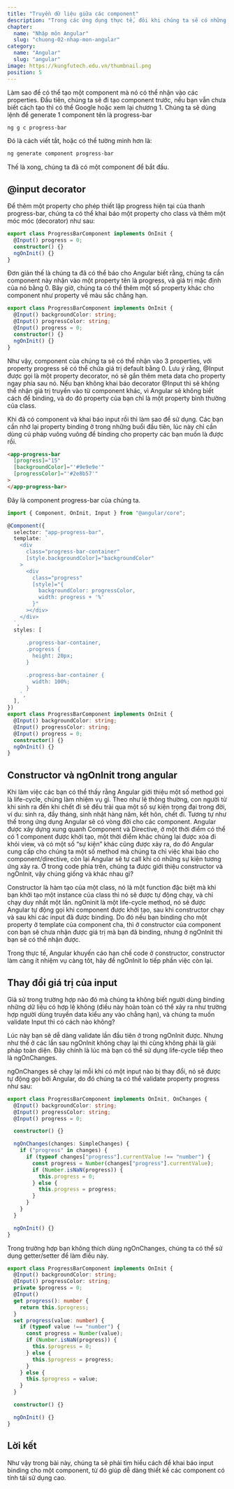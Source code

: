 ```yaml
---
title: "Truyền dữ liệu giữa các component"
description: "Trong các ứng dụng thực tế, đôi khi chúng ta sẽ có những component mà không cần truyền gì vào nó vẫn sẽ hoạt động, nhưng có rất nhiều component mà khi thiết kế chúng ta mong muốn có thể tái sử dụng cao hơn, tùy thuộc vào các properties được truyền vào mà sẽ hiển thị, xử lý tương ứng."
chapter:
  name: "Nhập môn Angular"
  slug: "chuong-02-nhap-mon-angular"
category:
  name: "Angular"
  slug: "angular"
image: https://kungfutech.edu.vn/thumbnail.png
position: 5
---
```


Làm sao để có thể tạo một component mà nó có thể nhận vào các properties.
Đầu tiên, chúng ta sẽ đi tạo component trước, nếu bạn vẫn chưa biết cách tạo thì có thể Google hoặc xem lại chương 1.
Chúng ta sẽ dùng lệnh để generate 1 component tên là progress-bar

```bash
ng g c progress-bar
```

Đó là cách viết tắt, hoặc có thể tường minh hơn là:

```bash
ng generate component progress-bar
```

Thế là xong, chúng ta đã có một component để bắt đầu.

## @input decorator

Để thêm một property cho phép thiết lập progress hiện tại của thanh progress-bar, chúng ta có thể khai báo một property cho class và thêm một móc móc (decorator) như sau:

```typescript
export class ProgressBarComponent implements OnInit {
  @Input() progress = 0;
  constructor() {}
  ngOnInit() {}
}
```

Đơn giản thế là chúng ta đã có thể báo cho Angular biết rằng, chúng ta cần component này nhận vào một property tên là progress, và giá trị mặc định của nó bằng 0.
Bây giờ, chúng ta có thể thêm một số property khác cho component như property về màu sắc chẳng hạn.

```typescript
export class ProgressBarComponent implements OnInit {
  @Input() backgroundColor: string;
  @Input() progressColor: string;
  @Input() progress = 0;
  constructor() {}
  ngOnInit() {}
}
```

Như vậy, component của chúng ta sẽ có thể nhận vào 3 properties, với property progress sẽ có thể chứa giá trị default bằng 0.
Lưu ý rằng, @Input được gọi là một property decorator, nó sẽ gắn thêm meta data cho property ngay phía sau nó.
Nếu bạn không khai báo decorator @Input thì sẽ không thể nhận giá trị truyền vào từ component khác, vì Angular sẽ không biết cách để binding, và do đó property của bạn chỉ là một property bình thường của class.

Khi đã có component và khai báo input rồi thì làm sao để sử dụng. Các bạn cần nhớ lại property binding ở trong những buổi đầu tiên, lúc này chỉ cần dùng cú pháp vuông vuông để binding cho property các bạn muốn là được rồi.

```html
<app-progress-bar
  [progress]="15"
  [backgroundColor]="'#9e9e9e'"
  [progressColor]="'#2e8b57'"
>
</app-progress-bar>
```

Đây là component progress-bar của chúng ta.

```typescript
import { Component, OnInit, Input } from "@angular/core";

@Component({
  selector: "app-progress-bar",
  template: `
    <div
      class="progress-bar-container"
      [style.backgroundColor]="backgroundColor"
    >
      <div
        class="progress"
        [style]="{
          backgroundColor: progressColor,
          width: progress + '%'
        }"
      ></div>
    </div>
  `,
  styles: [
    `
      .progress-bar-container,
      .progress {
        height: 20px;
      }

      .progress-bar-container {
        width: 100%;
      }
    `,
  ],
})
export class ProgressBarComponent implements OnInit {
  @Input() backgroundColor: string;
  @Input() progressColor: string;
  @Input() progress = 0;
  constructor() {}
  ngOnInit() {}
}
```

## Constructor và ngOnInit trong angular

Khi làm việc các bạn có thể thấy rằng Angular giới thiệu một số method gọi là life-cycle, chúng làm nhiệm vụ gì.
Theo như lẽ thông thường, con người từ khi sinh ra đến khi chết đi sẽ đều trải qua một số sự kiện trọng đại trong đời, ví du: sinh ra, đầy tháng, sinh nhật hàng năm, kết hôn, chết đi. Tương tự như thế trong ứng dụng Angular sẽ có vòng đời cho các component. Angular được xây dựng xung quanh Component và Directive, ở một thời điểm có thể có 1 component được khởi tạo, một thời điểm khác chúng lại được xóa đi khỏi view, và có một số “sự kiện” khác cũng được xảy ra, do đó Angular cung cấp cho chúng ta một số method mà chúng ta chỉ việc khai báo cho component/directive, còn lại Angular sẽ tự call khi có những sự kiện tương ứng xảy ra.
Ở trong code phía trên, chúng ta được giới thiệu constructor và ngOnInit, vậy chúng giống và khác nhau gì?

Constructor là hàm tạo của một class, nó là một function đặc biệt mà khi bạn khởi tạo một instance của class thì nó sẽ được tự động chạy, và chỉ chạy duy nhất một lần.
ngOninit là một life-cycle method, nó sẽ được Angular tự động gọi khi component được khởi tạo, sau khi constructor chạy và sau khi các input đã được binding.
Do đó nếu bạn binding cho một property ở template của component cha, thì ở constructor của component con bạn sẽ chưa nhận được giá trị mà bạn đã binding, nhưng ở ngOnInit thì bạn sẽ có thể nhận được.

Trong thực tế, Angular khuyến cáo hạn chế code ở constructor, constructor làm càng ít nhiệm vụ càng tôt, hãy để ngOnInit lo tiếp phần việc còn lại.

## Thay đổi giá trị của input

Giả sử trong trường hợp nào đó mà chúng ta không biết người dùng binding những dữ liệu có hợp lệ không (điều này hoàn toàn có thể xảy ra như trường hợp người dùng truyền data kiểu any vào chẳng hạn), và chúng ta muốn validate Input thì có cách nào không?

Lúc này bạn sẽ dễ dàng validate lần đầu tiên ở trong ngOnInit được. Nhưng như thế ở các lần sau ngOnInit không chạy lại thì cũng không phải là giải pháp toàn diện. Đây chính là lúc mà bạn có thể sử dụng life-cycle tiếp theo là ngOnChanges.

ngOnChanges sẽ chạy lại mỗi khi có một input nào bị thay đổi, nó sẽ được tự động gọi bởi Angular, do đó chúng ta có thể validate property progress như sau:

```typescript
export class ProgressBarComponent implements OnInit, OnChanges {
  @Input() backgroundColor: string;
  @Input() progressColor: string;
  @Input() progress = 0;

  constructor() {}

  ngOnChanges(changes: SimpleChanges) {
    if ("progress" in changes) {
      if (typeof changes["progress"].currentValue !== "number") {
        const progress = Number(changes["progress"].currentValue);
        if (Number.isNaN(progress)) {
          this.progress = 0;
        } else {
          this.progress = progress;
        }
      }
    }
  }

  ngOnInit() {}
}
```

Trong trường hợp bạn không thích dùng ngOnChanges, chúng ta có thể sử dụng getter/setter để làm điều này.

```typescript
export class ProgressBarComponent implements OnInit {
  @Input() backgroundColor: string;
  @Input() progressColor: string;
  private $progress = 0;
  @Input()
  get progress(): number {
    return this.$progress;
  }
  set progress(value: number) {
    if (typeof value !== "number") {
      const progress = Number(value);
      if (Number.isNaN(progress)) {
        this.$progress = 0;
      } else {
        this.$progress = progress;
      }
    } else {
      this.$progress = value;
    }
  }

  constructor() {}

  ngOnInit() {}
}
```

## Lời kết

Như vậy trong bài này, chúng ta sẽ phải tìm hiểu cách để khai báo input binding cho một component, từ đó giúp dễ dàng thiết kế các component có tính tái sử dụng cao.
